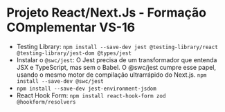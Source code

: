 # Projeto React/Next.Js - Formação COmplementar VS-16

- Testing Library: `npm install --save-dev jest @testing-library/react @testing-library/jest-dom @types/jest`
- Instalar o `@swc/jest`: O Jest precisa de um transformador que entenda JSX e TypeScript, mas sem o Babel. O @swc/jest cumpre esse papel, usando o mesmo motor de compilação ultrarrápido do Next.js. `npm install --save-dev @swc/jest`
- `npm install --save-dev jest-environment-jsdom`
- React Hook Form: `npm install react-hook-form zod @hookform/resolvers`